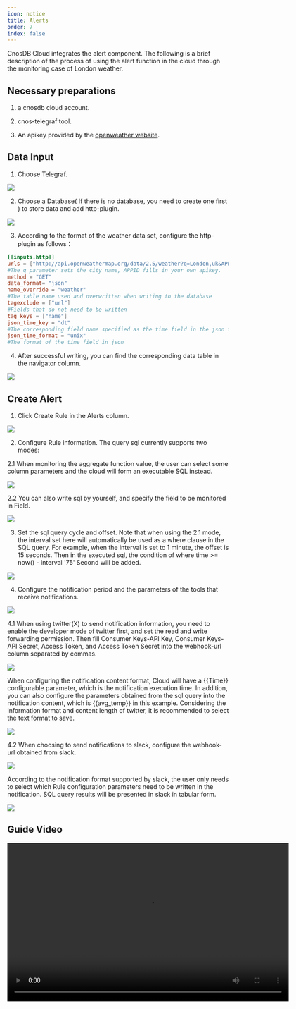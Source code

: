 ```yaml
---
icon: notice
title: Alerts
order: 7
index: false
---
```



CnosDB Cloud integrates the alert component. The following is a brief description of the process of using the alert function in the cloud through the monitoring case of London weather.


## Necessary preparations

1. a cnosdb cloud account.

2. cnos-telegraf tool.

3. An apikey provided by the [openweather website](https://openweathermap.org/api).

## Data Input

1. Choose Telegraf.

![](/_static/img/cloud/alert_data_input_1.png)

2. Choose a Database( If there is no database, you need to create one first ) to store data and add http-plugin.

![](/_static/img/cloud/alert_data_input_2.png)

3. According to the format of the weather data set, configure the http-plugin as follows：

```toml
[[inputs.http]]
urls = ["http://api.openweathermap.org/data/2.5/weather?q=London,uk&APPID=6021d6b7403a1103179abb515c9b0797"]
#The q parameter sets the city name, APPID fills in your own apikey.
method = "GET"
data_format= "json"
name_override = "weather"
#The table name used and overwritten when writing to the database
tagexclude = ["url"]
#Fields that do not need to be written
tag_keys = ["name"]
json_time_key = "dt"
#The corresponding field name specified as the time field in the json file
json_time_format = "unix"
#The format of the time field in json
```

4. After successful writing, you can find the corresponding data table in the navigator column.

![](/_static/img/cloud/alert_data_input_4.png)

## Create Alert

1. Click Create Rule in the Alerts column.

![](/_static/img/cloud/alert_1.png)

2. Configure Rule information. The query sql currently supports two modes:

2.1 When monitoring the aggregate function value, the user can select some column parameters and the cloud will form an executable SQL instead.

![](/_static/img/cloud/alert_2.1.png)

2.2 You can also write sql by yourself, and specify the field to be monitored in Field.

![](/_static/img/cloud/alert_2.2.png)

3. Set the sql query cycle and offset. Note that when using the 2.1 mode, the interval set here will automatically be used as a where clause in the SQL query. For example, when the interval is set to 1 minute, the offset is 15 seconds. Then in the executed sql, the condition of where time >= now() - interval '75' Second will be added.

![](/_static/img/cloud/alert_3.png)

4. Configure the notification period and the parameters of the tools that receive notifications.

![](/_static/img/cloud/alert_4.png)

4.1 When using twitter(X) to send notification information, you need to enable the developer mode of twitter first, and set the read and write forwarding permission. Then fill Consumer Keys-API Key, Consumer Keys-API Secret, Access Token, and Access Token Secret into the webhook-url column separated by commas.

![](/_static/img/cloud/alert_4.1.png)

When configuring the notification content format, Cloud will have a {{Time}} configurable parameter, which is the notification execution time. In addition, you can also configure the parameters obtained from the sql query into the notification content, which is {{avg_temp}} in this example. Considering the information format and content length of twitter, it is recommended to select the text format to save.

![](/_static/img/cloud/alert_4.1_down.png)

4.2 When choosing to send notifications to slack, configure the webhook-url obtained from slack.

![](/_static/img/cloud/alert_4.2.png)

According to the notification format supported by slack, the user only needs to select which Rule configuration parameters need to be written in the notification. SQL query results will be presented in slack in tabular form.

![](/_static/img/cloud/alert_4.2_down.png)

## Guide Video

<video width="640" height="360" controls>
  <source src="https://cnosdbcloudpublic.s3.us-west-2.amazonaws.com/docvideo/cloud-alert.mp4" type="video/mp4">
  Your browser does not support the video tag.
</video>